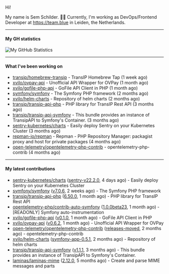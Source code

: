 Hi!

My name is Sem Schilder. 👋🏻 Currently, I'm working as DevOps/Frontend Developer at https://team.blue in Leiden, the Netherlands.

---

#### My GH statistics

![My GitHub Statistics](https://github-readme-stats.vercel.app/api?username=xvilo&show_icons=true&count_private=true&hide_title=true)

---

#### What I've been working on

- [transip/homebrew-transip](https://github.com/transip/homebrew-transip) - TransIP Homebrew Tap (1 week ago)
- [xvilo/ovpay-api](https://github.com/xvilo/ovpay-api) - Unofficial API Wrapper for OVPay (1 month ago)
- [xvilo/gofile-php-api](https://github.com/xvilo/gofile-php-api) - GoFile API Client in PHP (1 month ago)
- [symfony/symfony](https://github.com/symfony/symfony) - The Symfony PHP framework (2 months ago)
- [xvilo/helm-charts](https://github.com/xvilo/helm-charts) - Repository of helm charts (2 months ago)
- [transip/transip-api-php](https://github.com/transip/transip-api-php) - PHP library for TransIP Rest API (3 months ago)
- [transip/transip-api-symfony](https://github.com/transip/transip-api-symfony) - This bundle provides an instance of TransipAPI to Symfony&#39;s Container. (3 months ago)
- [sentry-kubernetes/charts](https://github.com/sentry-kubernetes/charts) - Easily deploy Sentry on your Kubernetes Cluster (3 months ago)
- [repman-io/repman](https://github.com/repman-io/repman) - Repman - PHP Repository Manager: packagist proxy and host for private packages  (4 months ago)
- [open-telemetry/opentelemetry-php-contrib](https://github.com/open-telemetry/opentelemetry-php-contrib) - opentelemetry-php-contrib (4 months ago)

---

#### My latest contributions

- [sentry-kubernetes/charts](https://github.com/sentry-kubernetes/charts) ([sentry-v22.2.0](https://github.com/sentry-kubernetes/charts/releases/tag/sentry-v22.2.0), 4 days ago) - Easily deploy Sentry on your Kubernetes Cluster
- [symfony/symfony](https://github.com/symfony/symfony) ([v7.0.6](https://github.com/symfony/symfony/releases/tag/v7.0.6), 2 weeks ago) - The Symfony PHP framework
- [transip/transip-api-php](https://github.com/transip/transip-api-php) ([6.50.0](https://github.com/transip/transip-api-php/releases/tag/6.50.0), 1 month ago) - PHP library for TransIP Rest API
- [opentelemetry-php/contrib-auto-symfony](https://github.com/opentelemetry-php/contrib-auto-symfony) ([1.0.0beta23](https://github.com/opentelemetry-php/contrib-auto-symfony/releases/tag/1.0.0beta23), 1 month ago) - [READONLY] Symfony auto-instrumentation
- [xvilo/gofile-php-api](https://github.com/xvilo/gofile-php-api) ([v0.1.0](https://github.com/xvilo/gofile-php-api/releases/tag/v0.1.0), 1 month ago) - GoFile API Client in PHP
- [xvilo/ovpay-api](https://github.com/xvilo/ovpay-api) ([v0.6.2](https://github.com/xvilo/ovpay-api/releases/tag/v0.6.2), 1 month ago) - Unofficial API Wrapper for OVPay
- [open-telemetry/opentelemetry-php-contrib](https://github.com/open-telemetry/opentelemetry-php-contrib) ([releases-moved](https://github.com/open-telemetry/opentelemetry-php-contrib/releases/tag/releases-moved), 2 months ago) - opentelemetry-php-contrib
- [xvilo/helm-charts](https://github.com/xvilo/helm-charts) ([symfony-app-0.5.1](https://github.com/xvilo/helm-charts/releases/tag/symfony-app-0.5.1), 2 months ago) - Repository of helm charts
- [transip/transip-api-symfony](https://github.com/transip/transip-api-symfony) ([v1.1.1](https://github.com/transip/transip-api-symfony/releases/tag/v1.1.1), 3 months ago) - This bundle provides an instance of TransipAPI to Symfony&#39;s Container.
- [laminas/laminas-mime](https://github.com/laminas/laminas-mime) ([2.12.0](https://github.com/laminas/laminas-mime/releases/tag/2.12.0), 5 months ago) - Create and parse MIME messages and parts
